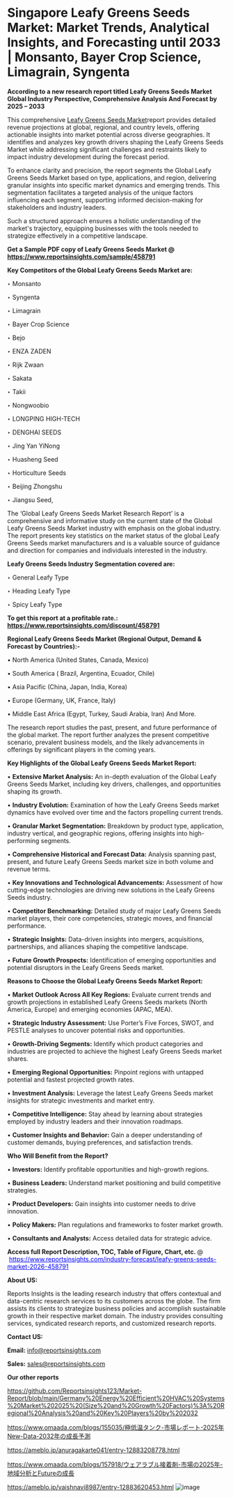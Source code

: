 # Singapore Leafy Greens Seeds Market: Market Trends, Analytical Insights, and Forecasting until 2033 | Monsanto, Bayer Crop Science, Limagrain, Syngenta

<strong>According to a new research report titled Leafy Greens Seeds Market Global Industry Perspective, Comprehensive Analysis And Forecast by 2025 – 2033</strong>

This comprehensive <a href=https://www.reportsinsights.com/sample/458791>Leafy Greens Seeds Market</a>report provides detailed revenue projections at global, regional, and country levels, offering actionable insights into market potential across diverse geographies. It identifies and analyzes key growth drivers shaping the Leafy Greens Seeds Market while addressing significant challenges and restraints likely to impact industry development during the forecast period.

To enhance clarity and precision, the report segments the Global Leafy Greens Seeds Market based on type, applications, and region, delivering granular insights into specific market dynamics and emerging trends. This segmentation facilitates a targeted analysis of the unique factors influencing each segment, supporting informed decision-making for stakeholders and industry leaders.

Such a structured approach ensures a holistic understanding of the market's trajectory, equipping businesses with the tools needed to strategize effectively in a competitive landscape.

<strong>Get a Sample PDF copy of Leafy Greens Seeds Market </strong><strong>@<a href=https://www.reportsinsights.com/sample/458791 style=color:#0000ff;> https://www.reportsinsights.com/sample/458791</a></strong></font>

<strong>Key Competitors of the Global Leafy Greens Seeds Market are:</strong>

‣ Monsanto

‣ Syngenta

‣ Limagrain

‣ Bayer Crop Science

‣ Bejo

‣ ENZA ZADEN

‣ Rijk Zwaan

‣ Sakata

‣ Takii

‣ Nongwoobio

‣ LONGPING HIGH-TECH

‣ DENGHAI SEEDS

‣ Jing Yan YiNong

‣ Huasheng Seed

‣ Horticulture Seeds

‣ Beijing Zhongshu

‣ Jiangsu Seed,

The ‘Global Leafy Greens Seeds Market Research Report’ is a comprehensive and informative study on the current state of the Global Leafy Greens Seeds Market industry with emphasis on the global industry. The report presents key statistics on the market status of the global Leafy Greens Seeds market manufacturers and is a valuable source of guidance and direction for companies and individuals interested in the industry.

<strong>Leafy Greens Seeds Industry Segmentation covered are:</strong>

‣ General Leafy Type

‣ Heading Leafy Type

‣ Spicy Leafy Type

<strong>To get this report at a profitable rate.: <a href=https://www.reportsinsights.com/discount/458791 style=color:#0000ff;>https://www.reportsinsights.com/discount/458791</a></strong></font>

<strong>Regional Leafy Greens Seeds Market (Regional Output, Demand &amp; Forecast by Countries):-</strong>

• North America (United States, Canada, Mexico)

• South America ( Brazil, Argentina, Ecuador, Chile)

• Asia Pacific (China, Japan, India, Korea)

• Europe (Germany, UK, France, Italy)

• Middle East Africa (Egypt, Turkey, Saudi Arabia, Iran) And More.

The research report studies the past, present, and future performance of the global market. The report further analyzes the present competitive scenario, prevalent business models, and the likely advancements in offerings by significant players in the coming years.

<strong>Key Highlights of the Global Leafy Greens Seeds Market Report:</strong>

• <strong>Extensive Market Analysis:</strong> An in-depth evaluation of the Global Leafy Greens Seeds Market, including key drivers, challenges, and opportunities shaping its growth.

• <strong>Industry Evolution:</strong> Examination of how the Leafy Greens Seeds market dynamics have evolved over time and the factors propelling current trends.

• <strong>Granular Market Segmentation:</strong> Breakdown by product type, application, industry vertical, and geographic regions, offering insights into high-performing segments.

• <strong>Comprehensive Historical and Forecast Data:</strong> Analysis spanning past, present, and future Leafy Greens Seeds market size in both volume and revenue terms.

• <strong>Key Innovations and Technological Advancements:</strong> Assessment of how cutting-edge technologies are driving new solutions in the Leafy Greens Seeds industry.

• <strong>Competitor Benchmarking:</strong> Detailed study of major Leafy Greens Seeds market players, their core competencies, strategic moves, and financial performance.

• <strong>Strategic Insights:</strong> Data-driven insights into mergers, acquisitions, partnerships, and alliances shaping the competitive landscape.

• <strong>Future Growth Prospects:</strong> Identification of emerging opportunities and potential disruptors in the Leafy Greens Seeds market.

<strong>Reasons to Choose the Global Leafy Greens Seeds Market Report:</strong>

• <strong>Market Outlook Across All Key Regions:</strong> Evaluate current trends and growth projections in established Leafy Greens Seeds markets (North America, Europe) and emerging economies (APAC, MEA).

• <strong>Strategic Industry Assessment:</strong> Use Porter’s Five Forces, SWOT, and PESTLE analyses to uncover potential risks and opportunities.

• <strong>Growth-Driving Segments:</strong> Identify which product categories and industries are projected to achieve the highest Leafy Greens Seeds market shares.

• <strong>Emerging Regional Opportunities:</strong> Pinpoint regions with untapped potential and fastest projected growth rates.

• <strong>Investment Analysis:</strong> Leverage the latest Leafy Greens Seeds market insights for strategic investments and market entry.

• <strong>Competitive Intelligence:</strong> Stay ahead by learning about strategies employed by industry leaders and their innovation roadmaps.

• <strong>Customer Insights and Behavior:</strong> Gain a deeper understanding of customer demands, buying preferences, and satisfaction trends.

<strong>Who Will Benefit from the Report?</strong>

• <strong>Investors:</strong> Identify profitable opportunities and high-growth regions.

• <strong>Business Leaders:</strong> Understand market positioning and build competitive strategies.

• <strong>Product Developers:</strong> Gain insights into customer needs to drive innovation.

• <strong>Policy Makers:</strong> Plan regulations and frameworks to foster market growth.

• <strong>Consultants and Analysts:</strong> Access detailed data for strategic advice.
</ul>
<strong>Access full Report Description, TOC, Table of Figure, Chart, etc. </strong>@  <a href=https://www.reportsinsights.com/industry-forecast/leafy-greens-seeds-market-2026-458791 style=color:#0000ff;>https://www.reportsinsights.com/industry-forecast/leafy-greens-seeds-market-2026-458791</a></font>

<strong><strong>About US</strong>:</strong>

Reports Insights is the leading research industry that offers contextual and data-centric research services to its customers across the globe. The firm assists its clients to strategize business policies and accomplish sustainable growth in their respective market domain. The industry provides consulting services, syndicated research reports, and customized research reports.

<strong>Contact US:</strong>

<p class=""""><b>Email:</b> <a href=mailto:info@reportsinsights.com>info@reportsinsights.com</a></p>
<p class=""""><b>Sales:</b> <a href=mailto:sales@reportsinsights.com>sales@reportsinsights.com</a></p>

<strong>Our other reports</strong>

<a href=https://github.com/Reportsinsights123/Market-Report/blob/main/Germany%20Energy%20Efficient%20HVAC%20Systems%20Market%202025%20(Size%20and%20Growth%20Factors)%3A%20Regional%20Analysis%20and%20Key%20Players%20by%202032>https://github.com/Reportsinsights123/Market-Report/blob/main/Germany%20Energy%20Efficient%20HVAC%20Systems%20Market%202025%20(Size%20and%20Growth%20Factors)%3A%20Regional%20Analysis%20and%20Key%20Players%20by%202032</a>

<a href=https://www.omaada.com/blogs/155035/極低温タンク-市場レポート-2025年New-Data-2032年の成長予測>https://www.omaada.com/blogs/155035/極低温タンク-市場レポート-2025年New-Data-2032年の成長予測</a>

<a href=https://ameblo.jp/anuragakarte041/entry-12883208778.html>https://ameblo.jp/anuragakarte041/entry-12883208778.html</a>

<a href=https://www.omaada.com/blogs/157918/ウェアラブル接着剤-市場の2025年-地域分析とFutureの成長>https://www.omaada.com/blogs/157918/ウェアラブル接着剤-市場の2025年-地域分析とFutureの成長</a>

<a href=https://ameblo.jp/vaishnavi8987/entry-12883620453.html>https://ameblo.jp/vaishnavi8987/entry-12883620453.html</a>
![image](https://github.com/user-attachments/assets/4c812f55-da2c-4456-bb34-eb55a6dd010c)
